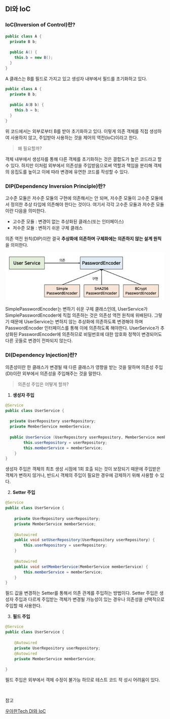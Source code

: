 ## DI와 IoC

### IoC(Inversion of Control)란?

```java
public class A {
  private B b;

  public A() {
    this.b = new B();
  }
}
```

A 클래스는 B를 필드로 가지고 있고 생성자 내부에서 필드를 초기화하고 있다. 

```java
public class A {
  private B b;

  public A(B b) {
    this.b = b;
  }
}
```
위 코드에서는 외부로부터 B를 받아 초기화하고 있다. 이렇게 의존 객체를 직접 생성하여 사용하지 않고, 주입받아 사용하는 것을 제어의 역전(IoC)이라고 한다.

> 왜 필요할까?

객체 내부에서 생성자를 통해 다른 객체를 초기화하는 것은 결합도가 높은 코드라고 할 수 있다. 하지만 이처럼 외부에서 의존성을 주입받음으로써 역할과 책임을 분리해 객체의 응집도를 높이고 이에 따라 변경에 유연한 코드를 작성할 수 있다.

### DIP(Dependency Inversion Principle)란?

고수준 모듈은 저수준 모듈의 구현에 의존해서는 안 되며, 저수준 모듈이 고수준 모듈에서 정의한 추상 타입에 의존해야 한다는 것이다. 여기서 각각 고수준 모듈과 저수준 모듈이란 다음을 의미한다.

- 고수준 모듈 : 변경이 없는 추상화된 클래스(또는 인터페이스)
- 저수준 모듈 : 변하기 쉬운 구체 클래스

의존 역전 원칙(DIP)이란 결국 **추상화에 의존하며 구체화에는 의존하지 않는 설계 원칙**을 의미한다.

![img](https://github.com/dilmah0203/TIL/blob/main/Image/DIP.png)

SimplePasswordEncoder는 변하기 쉬운 구체 클래스인데, UserService가 SimplePasswordEncoder에 직접 의존하는 것은 의존성 역전 원칙에 위배된다. 그렇기 때문에 UserService는 변하지 않는 추상화에 의존하도록 변경해야 하며 PasswordEncoder 인터페이스를 통해 이에 의존하도록 해야한다. UserService가 추상화된 PasswordEncoder에 의존하므로 비밀번호에 대한 암호화 정책이 변경되어도 다른 곳들로 변경이 전파되지 않는다.

### DI(Dependency Injection)란?

의존성이란 한 클래스가 변경될 때 다른 클래스가 영향을 받는 것을 말하며 의존성 주입(DI)이란 외부에서 의존성을 주입해주는 것을 말한다.

> 의존성 주입은 어떻게 할까?

1. **생성자 주입**

```java
@Service
public class UserService {

  private UserRepository userRepository;
  private MemberService memberService;

  public UserService (UserRepository userRepository, MemberService memberService) {
        this.userRepository = userRepository;
        this.memberService = memberService;
    }
}
```

생성자 주입은 객체의 최초 생성 시점에 1회 호출 되는 것이 보장되기 때문에 주입받은 객체가 변하지 않거나, 반드시 객체의 주입이 필요한 경우에 강제하기 위해 사용할 수 있다. 

2. **Setter 주입**

```java
@Service
public class UserService {

    private UserRepository userRepository;
    private MemberService memberService;

    @Autowired
    public void setUserRepository(UserRepository userRepository) {
        this.userRepository = userRepository;
    }

    @Autowired
    public void setMemberService(MemberService memberService) {
        this.memberService = memberService;
    }
}
```
필드 값을 변경하는 Setter를 통해서 의존 관계를 주입하는 방법이다. Setter 주입은 생성자 주입과 다르게 주입받는 객체가 변경될 가능성이 있는 경우나 의존성을 선택적으로 주입할 때 사용한다.

3. **필드 주입**

```java
@Service
public class UserService {

    @Autowired
    private UserRepository userRepository;
    @Autowired
    private MemberService memberService;

}
```

필드 주입은 외부에서 객체 수정이 불가능 하므로 테스트 코드 작 성시 어려움이 있다.

<br>

참고

[우아한Tech DI와 IoC](https://www.youtube.com/watch?v=8lp_nHicYd4)

